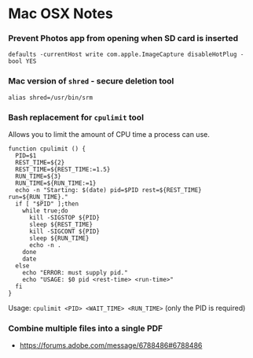 Mac OSX Notes
=============

### Prevent Photos app from opening when SD card is inserted
    defaults -currentHost write com.apple.ImageCapture disableHotPlug -bool YES

### Mac version of `shred` - secure deletion tool
    alias shred=/usr/bin/srm

### Bash replacement for `cpulimit` tool
Allows you to limit the amount of CPU time a process can use.

    function cpulimit () {
      PID=$1
      REST_TIME=${2}
      REST_TIME=${REST_TIME:=1.5}
      RUN_TIME=${3}
      RUN_TIME=${RUN_TIME:=1}
      echo -n "Starting: $(date) pid=$PID rest=${REST_TIME} run=${RUN_TIME}."
      if [ "$PID" ];then
        while true;do
          kill -SIGSTOP ${PID}
          sleep ${REST_TIME}
          kill -SIGCONT ${PID}
          sleep ${RUN_TIME}
          echo -n .
        done
        date
      else
        echo "ERROR: must supply pid."
        echo "USAGE: $0 pid <rest-time> <run-time>"
      fi
    }

Usage: `cpulimit <PID> <WAIT_TIME> <RUN_TIME>`  (only the PID is required)

### Combine multiple files into a single PDF
* https://forums.adobe.com/message/6788486#6788486
